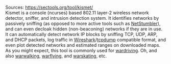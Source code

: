 Sources:
https://sectools.org/tool/kismet/
\
Kismet is a console (ncurses) based 802.11 layer-2 wireless network detector, sniffer, and intrusion detection system. It identifies networks by passively sniffing (as opposed to more active tools such as [NetStumbler](https://sectools.org/tool/netstumbler/)), and can even decloak hidden (non-beaconing) networks if they are in use. It can automatically detect network IP blocks by sniffing TCP, UDP, ARP, and DHCP packets, log traffic in [Wireshark](https://sectools.org/tool/wireshark/)/[tcpdump](https://sectools.org/tool/tcpdump/) compatible format, and even plot detected networks and estimated ranges on downloaded maps. As you might expect, this tool is commonly used for [wardriving](http://en.wikipedia.org/wiki/Wardriving). Oh, and also [warwalking](http://en.wikipedia.org/wiki/Warwalking), [warflying](http://arstechnica.com/old/content/2002/08/warflying.ars), and [warskating](http://www.oldskoolphreak.com/tfiles/wifi/warskating/warskating.html), etc.

